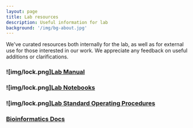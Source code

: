```yaml
---
layout: page
title: Lab resources
description: Useful information for lab
background: '/img/bg-about.jpg'
---
```


We've curated resources both internally for the lab, as well as for external use for those interested in our work. We appreciate any feedback on useful additions or clarifications.

### ![img/lock.png][Lab Manual](https://docs.google.com/document/d/1dQNP4of_o7MRcO6lCtYrgRC46rELaqh7UycQNdqH0G0/edit?usp=sharing)


### ![img/lock.png][Lab Notebooks](https://drive.google.com/drive/folders/19WOEQiZVBzx1pMYKDpTQ57PGujgqbNVc?usp=sharing)


### ![img/lock.png][Lab Standard Operating Procedures](https://drive.google.com/drive/folders/1oEeThDfqI9mCMOcYbHXXlfmyE5xlmYQo?usp=sharing)


### [Bioinformatics Docs](https://jessicalanglab.github.io/Resources/BioinformaticDocs)


<!---

## Lab operation

### Lab databases
+ Oligos & Primers


## Lab safety & compliance
+ Biosafety protocol+++
+ IRB protocols+++
+ Lab training tracking spreadsheet


## Career & mentorship
+ Grad Student Mentor/Mentee Agreement
+ Postdoc Mentor/Mentee Agreement
+ Undergraduate Mentor/Mentee Agreement

--->
